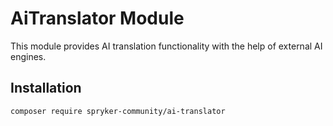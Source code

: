 # AiTranslator Module

This module provides AI translation functionality with the help of external AI engines.

## Installation

```
composer require spryker-community/ai-translator
```
